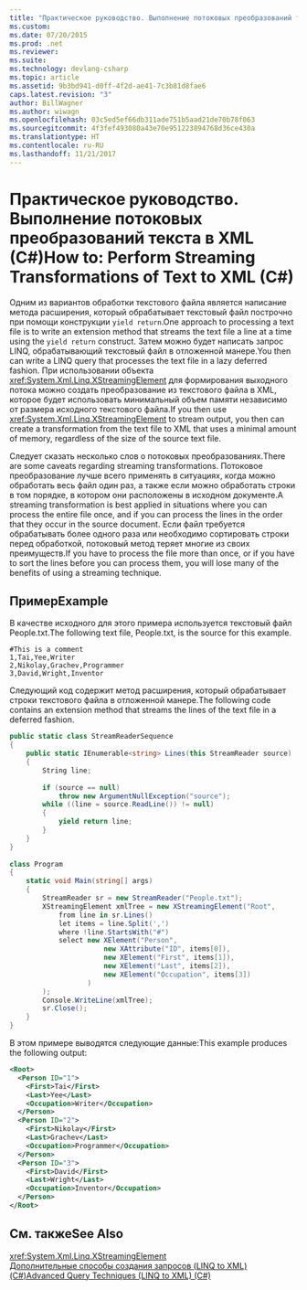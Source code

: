 ```yaml
---
title: "Практическое руководство. Выполнение потоковых преобразований текста в XML (C#)"
ms.custom: 
ms.date: 07/20/2015
ms.prod: .net
ms.reviewer: 
ms.suite: 
ms.technology: devlang-csharp
ms.topic: article
ms.assetid: 9b3bd941-d0ff-4f2d-ae41-7c3b81d8fae6
caps.latest.revision: "3"
author: BillWagner
ms.author: wiwagn
ms.openlocfilehash: 03c5ed5ef66db311ade751b5aad21de70b78f063
ms.sourcegitcommit: 4f3fef493080a43e70e951223894768d36ce430a
ms.translationtype: HT
ms.contentlocale: ru-RU
ms.lasthandoff: 11/21/2017
---
```

# <a name="how-to-perform-streaming-transformations-of-text-to-xml-c"></a><span data-ttu-id="21a8b-102">Практическое руководство. Выполнение потоковых преобразований текста в XML (C#)</span><span class="sxs-lookup"><span data-stu-id="21a8b-102">How to: Perform Streaming Transformations of Text to XML (C#)</span></span>
<span data-ttu-id="21a8b-103">Одним из вариантов обработки текстового файла является написание метода расширения, который обрабатывает текстовый файл построчно при помощи конструкции `yield return`.</span><span class="sxs-lookup"><span data-stu-id="21a8b-103">One approach to processing a text file is to write an extension method that streams the text file a line at a time using the `yield return` construct.</span></span> <span data-ttu-id="21a8b-104">Затем можно будет написать запрос LINQ, обрабатывающий текстовый файл в отложенной манере.</span><span class="sxs-lookup"><span data-stu-id="21a8b-104">You then can write a LINQ query that processes the text file in a lazy deferred fashion.</span></span> <span data-ttu-id="21a8b-105">При использовании объекта <xref:System.Xml.Linq.XStreamingElement> для формирования выходного потока можно создать преобразование из текстового файла в XML, которое будет использовать минимальный объем памяти независимо от размера исходного текстового файла.</span><span class="sxs-lookup"><span data-stu-id="21a8b-105">If you then use <xref:System.Xml.Linq.XStreamingElement> to stream output, you then can create a transformation from the text file to XML that uses a minimal amount of memory, regardless of the size of the source text file.</span></span>  
  
 <span data-ttu-id="21a8b-106">Следует сказать несколько слов о потоковых преобразованиях.</span><span class="sxs-lookup"><span data-stu-id="21a8b-106">There are some caveats regarding streaming transformations.</span></span> <span data-ttu-id="21a8b-107">Потоковое преобразование лучше всего применять в ситуациях, когда можно обработать весь файл один раз, а также если можно обработать строки в том порядке, в котором они расположены в исходном документе.</span><span class="sxs-lookup"><span data-stu-id="21a8b-107">A streaming transformation is best applied in situations where you can process the entire file once, and if you can process the lines in the order that they occur in the source document.</span></span> <span data-ttu-id="21a8b-108">Если файл требуется обрабатывать более одного раза или необходимо сортировать строки перед обработкой, потоковый метод теряет многие из своих преимуществ.</span><span class="sxs-lookup"><span data-stu-id="21a8b-108">If you have to process the file more than once, or if you have to sort the lines before you can process them, you will lose many of the benefits of using a streaming technique.</span></span>  
  
## <a name="example"></a><span data-ttu-id="21a8b-109">Пример</span><span class="sxs-lookup"><span data-stu-id="21a8b-109">Example</span></span>  
 <span data-ttu-id="21a8b-110">В качестве исходного для этого примера используется текстовый файл People.txt.</span><span class="sxs-lookup"><span data-stu-id="21a8b-110">The following text file, People.txt, is the source for this example.</span></span>  
  
```  
#This is a comment  
1,Tai,Yee,Writer  
2,Nikolay,Grachev,Programmer  
3,David,Wright,Inventor  
```  
  
 <span data-ttu-id="21a8b-111">Следующий код содержит метод расширения, который обрабатывает строки текстового файла в отложенной манере.</span><span class="sxs-lookup"><span data-stu-id="21a8b-111">The following code contains an extension method that streams the lines of the text file in a deferred fashion.</span></span>  
  
```csharp  
public static class StreamReaderSequence  
{  
    public static IEnumerable<string> Lines(this StreamReader source)  
    {  
        String line;  
  
        if (source == null)  
            throw new ArgumentNullException("source");  
        while ((line = source.ReadLine()) != null)  
        {  
            yield return line;  
        }  
    }  
}  
  
class Program  
{  
    static void Main(string[] args)  
    {  
        StreamReader sr = new StreamReader("People.txt");  
        XStreamingElement xmlTree = new XStreamingElement("Root",  
            from line in sr.Lines()  
            let items = line.Split(',')  
            where !line.StartsWith("#")  
            select new XElement("Person",  
                       new XAttribute("ID", items[0]),  
                       new XElement("First", items[1]),  
                       new XElement("Last", items[2]),  
                       new XElement("Occupation", items[3])  
                   )  
        );  
        Console.WriteLine(xmlTree);  
        sr.Close();  
    }  
}  
```  
  
 <span data-ttu-id="21a8b-112">В этом примере выводятся следующие данные:</span><span class="sxs-lookup"><span data-stu-id="21a8b-112">This example produces the following output:</span></span>  
  
```xml  
<Root>  
  <Person ID="1">  
    <First>Tai</First>  
    <Last>Yee</Last>  
    <Occupation>Writer</Occupation>  
  </Person>  
  <Person ID="2">  
    <First>Nikolay</First>  
    <Last>Grachev</Last>  
    <Occupation>Programmer</Occupation>  
  </Person>  
  <Person ID="3">  
    <First>David</First>  
    <Last>Wright</Last>  
    <Occupation>Inventor</Occupation>  
  </Person>  
</Root>  
```  
  
## <a name="see-also"></a><span data-ttu-id="21a8b-113">См. также</span><span class="sxs-lookup"><span data-stu-id="21a8b-113">See Also</span></span>  
 <xref:System.Xml.Linq.XStreamingElement>  
 [<span data-ttu-id="21a8b-114">Дополнительные способы создания запросов (LINQ to XML) (C#)</span><span class="sxs-lookup"><span data-stu-id="21a8b-114">Advanced Query Techniques (LINQ to XML) (C#)</span></span>](../../../../csharp/programming-guide/concepts/linq/advanced-query-techniques-linq-to-xml.md)
